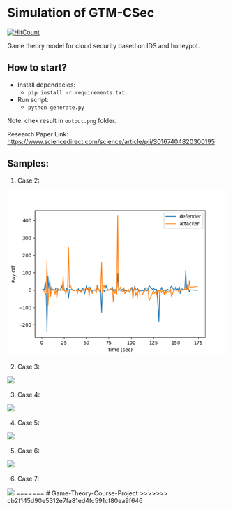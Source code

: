
# Simulation of GTM-CSec
[![HitCount](http://hits.dwyl.com/MexsonFernandes/Simulate_GTM-CSec.svg)](http://hits.dwyl.com/MexsonFernandes/Simulate_GTM-CSec)

Game theory model for cloud security based on IDS and honeypot.


## How to start?
* Install dependecies:
    - `pip install -r requirements.txt`
* Run script:
    - `python generate.py`

Note: chek result in `output.png` folder.

Research Paper Link: https://www.sciencedirect.com/science/article/pii/S0167404820300195

## Samples:

1) Case 2: 
<img src="images/Case_2_Result.png"/>

2) Case 3: 
<img src="samples/CASE3.png"/>

3) Case 4: 
<img src="samples/CASE4.png"/>

4) Case 5: 
<img src="samples/CASE5.png"/>

5) Case 6: 
<img src="samples/CASE6.png"/>

6) Case 7: 
<img src="samples/CASE7.png"/>
=======
# Game-Theory-Course-Project
>>>>>>> cb2f145d90e5312e7fa81ed4fc591cf80ea9f646
